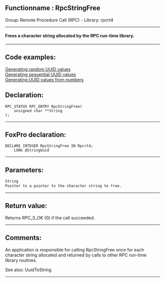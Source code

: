 <link rel="stylesheet" type="text/css" href="../../css/win32api.css">  
<link rel="stylesheet" href="https://cdnjs.cloudflare.com/ajax/libs/font-awesome/4.7.0/css/font-awesome.min.css">

## Functionname : RpcStringFree
Group: Remote Procedure Call (RPC) - Library: rpcrt4    
***  


#### Frees a character string allocated by the RPC run-time library.
***  


## Code examples:
[Generating random UUID values](../../samples/sample_024.md)  
[Generating sequential UUID values](../../samples/sample_587.md)  
[Generating UUID values from numbers](../../samples/sample_588.md)  

## Declaration:
```foxpro  
RPC_STATUS RPC_ENTRY RpcStringFree(
	unsigned char **String
);  
```  
***  


## FoxPro declaration:
```foxpro  
DECLARE INTEGER RpcStringFree IN Rpcrt4;
	LONG @StringUuid  
```  
***  


## Parameters:
```txt  
String
Pointer to a pointer to the character string to free.  
```  
***  


## Return value:
Returns RPC_S_OK (0) if the call succeeded.  
***  


## Comments:
An application is responsible for calling RpcStringFree once for each character string allocated and returned by calls to other RPC run-time library routines.  
  
See also: UuidToString   
  
***  

